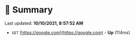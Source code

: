 # 📖 Summary
Last updated: **10/10/2021, 8:57:52 AM**

- `GET` [https://google.com](https://google.com) - **Up** (114ms)
